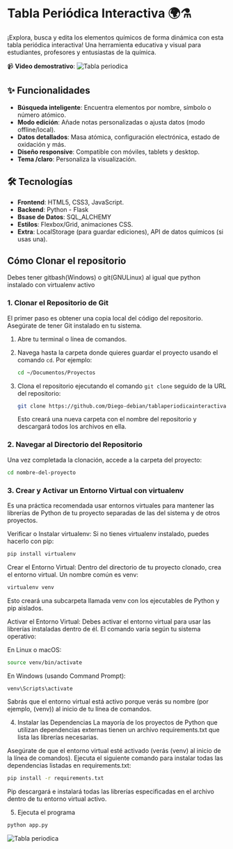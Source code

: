 # Tabla Periódica Interactiva 🌍⚗️

¡Explora, busca y edita los elementos químicos de forma dinámica con esta tabla periódica interactiva! Una herramienta educativa y visual para estudiantes, profesores y entusiastas de la química.


📹 **Video demostrativo**: 
 ![Tabla periodica](img/tablap.gif) 



## ✨ Funcionalidades
- **Búsqueda inteligente**: Encuentra elementos por nombre, símbolo o número atómico.
- **Modo edición**: Añade notas personalizadas o ajusta datos (modo offline/local).
- **Datos detallados**: Masa atómica, configuración electrónica, estado de oxidación y más.
- **Diseño responsive**: Compatible con móviles, tablets y desktop.
- **Tema /claro**: Personaliza la visualización.

## 🛠️ Tecnologías
- **Frontend**: HTML5, CSS3, JavaScript.
- **Backend**: Python - Flask
- **Bsase de Datos**: SQL_ALCHEMY
- **Estilos**: Flexbox/Grid, animaciones CSS.
- **Extra**: LocalStorage (para guardar ediciones), API de datos químicos (si usas una).


## Cómo Clonar el repositorio
Debes tener gitbash(Windows) o git(GNULinux) al igual que python instalado con virtualenv activo

### 1. Clonar el Repositorio de Git

El primer paso es obtener una copia local del código del repositorio. Asegúrate de tener Git instalado en tu sistema.

1.  Abre tu terminal o línea de comandos.
2.  Navega hasta la carpeta donde quieres guardar el proyecto usando el comando `cd`. Por ejemplo:
    ```bash
    cd ~/Documentos/Proyectos
    ```
3.  Clona el repositorio ejecutando el comando `git clone` seguido de la URL del repositorio:
    ```bash
    git clone https://github.com/Diego-debian/tablaperiodicainteractiva.git
    ```
  
    Esto creará una nueva carpeta con el nombre del repositorio y descargará todos los archivos en ella.

### 2. Navegar al Directorio del Repositorio

Una vez completada la clonación, accede a la carpeta del proyecto:

```bash
cd nombre-del-proyecto
```
### 3.  Crear y Activar un Entorno Virtual con virtualenv
Es una práctica recomendada usar entornos virtuales para mantener las librerías de Python de tu proyecto separadas de las del sistema y de otros proyectos.

Verificar o Instalar virtualenv: Si no tienes virtualenv instalado, puedes hacerlo con pip:
```Bash
pip install virtualenv
```
Crear el Entorno Virtual: Dentro del directorio de tu proyecto clonado, crea el entorno virtual. Un nombre común es venv:
```Bash
virtualenv venv
```
Esto creará una subcarpeta llamada venv con los ejecutables de Python y pip aislados.

Activar el Entorno Virtual: Debes activar el entorno virtual para usar las librerías instaladas dentro de él. El comando varía según tu sistema operativo:

En Linux o macOS:
```Bash
source venv/bin/activate
```
En Windows (usando Command Prompt):
```Bash
venv\Scripts\activate
```

Sabrás que el entorno virtual está activo porque verás su nombre (por ejemplo, (venv)) al inicio de tu línea de comandos.

4. Instalar las Dependencias
La mayoría de los proyectos de Python que utilizan dependencias externas tienen un archivo requirements.txt que lista las librerías necesarias.

Asegúrate de que el entorno virtual esté activado (verás (venv) al inicio de la línea de comandos).
Ejecuta el siguiente comando para instalar todas las dependencias listadas en requirements.txt:
```Bash
pip install -r requirements.txt
```

Pip descargará e instalará todas las librerías especificadas en el archivo dentro de tu entorno virtual activo.

5. Ejecuta el programa

```bash
python app.py
```

 ![Tabla periodica](img/tabla_1.gif) 

